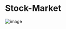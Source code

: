 # Stock-Market

![image](https://github.com/BatuUzun/Stock-Market/assets/103521291/991a51d3-9b5d-445a-88d2-3b3492ec080e)
